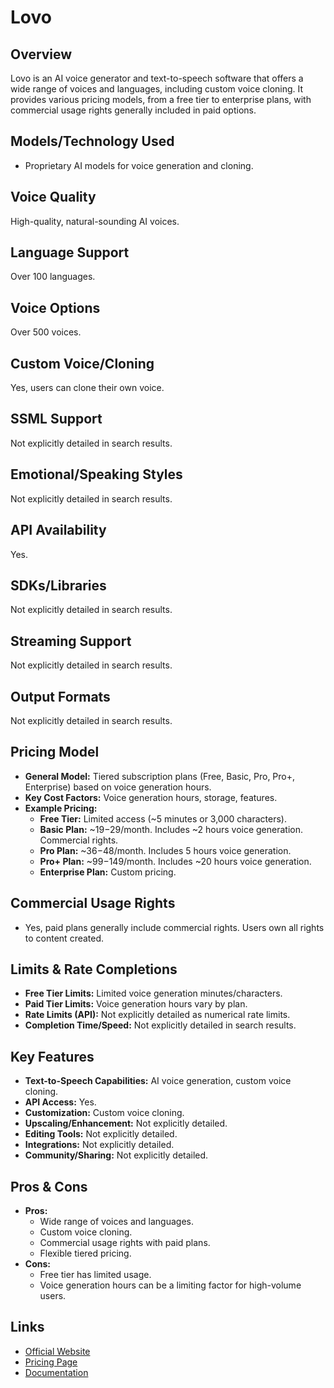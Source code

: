 # Lovo

## Overview
Lovo is an AI voice generator and text-to-speech software that offers a wide range of voices and languages, including custom voice cloning. It provides various pricing models, from a free tier to enterprise plans, with commercial usage rights generally included in paid options.

## Models/Technology Used
*   Proprietary AI models for voice generation and cloning.

## Voice Quality
High-quality, natural-sounding AI voices.

## Language Support
Over 100 languages.

## Voice Options
Over 500 voices.

## Custom Voice/Cloning
Yes, users can clone their own voice.

## SSML Support
Not explicitly detailed in search results.

## Emotional/Speaking Styles
Not explicitly detailed in search results.

## API Availability
Yes.

## SDKs/Libraries
Not explicitly detailed in search results.

## Streaming Support
Not explicitly detailed in search results.

## Output Formats
Not explicitly detailed in search results.

## Pricing Model
*   **General Model:** Tiered subscription plans (Free, Basic, Pro, Pro+, Enterprise) based on voice generation hours.
*   **Key Cost Factors:** Voice generation hours, storage, features.
*   **Example Pricing:**
    *   **Free Tier:** Limited access (~5 minutes or 3,000 characters).
    *   **Basic Plan:** ~$19-$29/month. Includes ~2 hours voice generation. Commercial rights.
    *   **Pro Plan:** ~$36-$48/month. Includes 5 hours voice generation.
    *   **Pro+ Plan:** ~$99-$149/month. Includes ~20 hours voice generation.
    *   **Enterprise Plan:** Custom pricing.

## Commercial Usage Rights
*   Yes, paid plans generally include commercial rights. Users own all rights to content created.

## Limits & Rate Completions
*   **Free Tier Limits:** Limited voice generation minutes/characters.
*   **Paid Tier Limits:** Voice generation hours vary by plan.
*   **Rate Limits (API):** Not explicitly detailed as numerical rate limits.
*   **Completion Time/Speed:** Not explicitly detailed in search results.

## Key Features
*   **Text-to-Speech Capabilities:** AI voice generation, custom voice cloning.
*   **API Access:** Yes.
*   **Customization:** Custom voice cloning.
*   **Upscaling/Enhancement:** Not explicitly detailed.
*   **Editing Tools:** Not explicitly detailed.
*   **Integrations:** Not explicitly detailed.
*   **Community/Sharing:** Not explicitly detailed.

## Pros & Cons
*   **Pros:**
    *   Wide range of voices and languages.
    *   Custom voice cloning.
    *   Commercial usage rights with paid plans.
    *   Flexible tiered pricing.
*   **Cons:**
    *   Free tier has limited usage.
    *   Voice generation hours can be a limiting factor for high-volume users.

## Links
*   [Official Website](https://lovo.ai/)
*   [Pricing Page](https://lovo.ai/pricing/)
*   [Documentation](https://lovo.ai/docs/)
